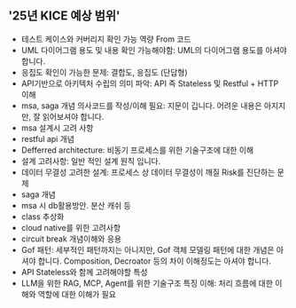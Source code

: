 ## '25년 KICE 예상 범위'

- 테스트 케이스와 커버리지 확인 가능 역량 From 코드
- UML 다이어그램 용도 및 내용 확인 가능해야함: UML의 다이어그램 용도를 아셔야 합니다.
- 응집도 확인이 가능한 문제: 결합도, 응집도 (단답형)
- API기반으로 아키텍처 수립의 의미 파악: API 즉 Stateless 및 Restful + HTTP 이해
- msa, saga 개념 의사코드를 작성/이해 필요: 지문이 깁니다. 어려운 내용은 아지지만, 잘 읽어보셔야 합니다.
- msa 설계시 고려 사항
- restful api 개념
- Defferred architecture: 비동기 프로세스를 위한 기술구조에 대한 이해
- 설계 고려사항: 일반 적인 설계 원칙 입니다.
- 데이터 무결성 고려한 설계: 프로세스 상 데이터 무결성이 깨질 Risk를 진단하는 문제
- saga 개념
- msa 시 db활용방안. 분산 캐쉬 등
- class 추상화
- cloud native를 위한 고려사항
- circuit break 개념이해와 응용
- Gof 패턴: 세부적인 패턴까지는 아니지만, Gof 객체 모델링 패턴에 대한 개념은 아셔야 합니다. Composition, Decroator 등의 차이 이해정도는 아셔야 합니다.
- API Stateless와 함께 고려해야할 특성
- LLM을 위한 RAG, MCP, Agent를 위한 기술구조 특징 이해: 처리 흐름에 대한 이해와 역할에 대한 이해가 필요